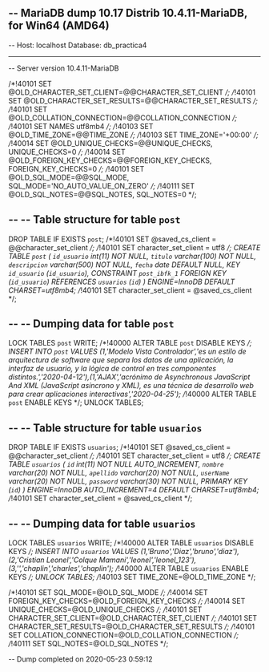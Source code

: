 -- MariaDB dump 10.17  Distrib 10.4.11-MariaDB, for Win64 (AMD64)
--
-- Host: localhost    Database: db_practica4
-- ------------------------------------------------------
-- Server version	10.4.11-MariaDB

/*!40101 SET @OLD_CHARACTER_SET_CLIENT=@@CHARACTER_SET_CLIENT */;
/*!40101 SET @OLD_CHARACTER_SET_RESULTS=@@CHARACTER_SET_RESULTS */;
/*!40101 SET @OLD_COLLATION_CONNECTION=@@COLLATION_CONNECTION */;
/*!40101 SET NAMES utf8mb4 */;
/*!40103 SET @OLD_TIME_ZONE=@@TIME_ZONE */;
/*!40103 SET TIME_ZONE='+00:00' */;
/*!40014 SET @OLD_UNIQUE_CHECKS=@@UNIQUE_CHECKS, UNIQUE_CHECKS=0 */;
/*!40014 SET @OLD_FOREIGN_KEY_CHECKS=@@FOREIGN_KEY_CHECKS, FOREIGN_KEY_CHECKS=0 */;
/*!40101 SET @OLD_SQL_MODE=@@SQL_MODE, SQL_MODE='NO_AUTO_VALUE_ON_ZERO' */;
/*!40111 SET @OLD_SQL_NOTES=@@SQL_NOTES, SQL_NOTES=0 */;

--
-- Table structure for table `post`
--

DROP TABLE IF EXISTS `post`;
/*!40101 SET @saved_cs_client     = @@character_set_client */;
/*!40101 SET character_set_client = utf8 */;
CREATE TABLE `post` (
  `id_usuario` int(11) NOT NULL,
  `titulo` varchar(100) NOT NULL,
  `descripcion` varchar(500) NOT NULL,
  `fecha` date DEFAULT NULL,
  KEY `id_usuario` (`id_usuario`),
  CONSTRAINT `post_ibfk_1` FOREIGN KEY (`id_usuario`) REFERENCES `usuarios` (`id`)
) ENGINE=InnoDB DEFAULT CHARSET=utf8mb4;
/*!40101 SET character_set_client = @saved_cs_client */;

--
-- Dumping data for table `post`
--

LOCK TABLES `post` WRITE;
/*!40000 ALTER TABLE `post` DISABLE KEYS */;
INSERT INTO `post` VALUES (1,'Modelo Vista Controlador','es un estilo de arquitectura de software que separa los datos de una aplicación, la interfaz de usuario, y la lógica de control en tres componentes distintos.','2020-04-12'),(1,'AJAX','acrónimo de Asynchronous JavaScript And XML (JavaScript asíncrono y XML), es una técnica de desarrollo web para crear aplicaciones interactivas','2020-04-25');
/*!40000 ALTER TABLE `post` ENABLE KEYS */;
UNLOCK TABLES;

--
-- Table structure for table `usuarios`
--

DROP TABLE IF EXISTS `usuarios`;
/*!40101 SET @saved_cs_client     = @@character_set_client */;
/*!40101 SET character_set_client = utf8 */;
CREATE TABLE `usuarios` (
  `id` int(11) NOT NULL AUTO_INCREMENT,
  `nombre` varchar(20) NOT NULL,
  `apellido` varchar(20) NOT NULL,
  `userName` varchar(20) NOT NULL,
  `password` varchar(30) NOT NULL,
  PRIMARY KEY (`id`)
) ENGINE=InnoDB AUTO_INCREMENT=4 DEFAULT CHARSET=utf8mb4;
/*!40101 SET character_set_client = @saved_cs_client */;

--
-- Dumping data for table `usuarios`
--

LOCK TABLES `usuarios` WRITE;
/*!40000 ALTER TABLE `usuarios` DISABLE KEYS */;
INSERT INTO `usuarios` VALUES (1,'Bruno','Diaz','bruno','diaz'),(2,'Cristian Leonel','Colque Mamani','leonel','leonel_123'),(3,'','chaplin','charles','chaplin');
/*!40000 ALTER TABLE `usuarios` ENABLE KEYS */;
UNLOCK TABLES;
/*!40103 SET TIME_ZONE=@OLD_TIME_ZONE */;

/*!40101 SET SQL_MODE=@OLD_SQL_MODE */;
/*!40014 SET FOREIGN_KEY_CHECKS=@OLD_FOREIGN_KEY_CHECKS */;
/*!40014 SET UNIQUE_CHECKS=@OLD_UNIQUE_CHECKS */;
/*!40101 SET CHARACTER_SET_CLIENT=@OLD_CHARACTER_SET_CLIENT */;
/*!40101 SET CHARACTER_SET_RESULTS=@OLD_CHARACTER_SET_RESULTS */;
/*!40101 SET COLLATION_CONNECTION=@OLD_COLLATION_CONNECTION */;
/*!40111 SET SQL_NOTES=@OLD_SQL_NOTES */;

-- Dump completed on 2020-05-23  0:59:12
